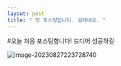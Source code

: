 ```yaml
---
layout: post
title: " 첫 포스팅입니다. 설레네요. " 
--- 
```

#오늘 처음 포스팅합니다! 드디어 성공하길

![image-20230827223728740]({{site.url}}/images/2023-08-27-CS/image-20230827223728740.png)
